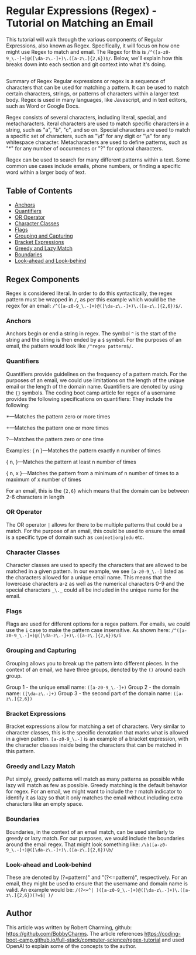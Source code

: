 # Regular Expressions (Regex) - Tutorial on Matching an Email 

This tutorial will walk through the various components of Regular Expressions, also known as Regex. Specifically, it will focus on how one might use Regex to match and email. The Regex for this is `/^([a-z0-9_\.-]+)@([\da-z\.-]+)\.([a-z\.]{2,6})$/`. Below, we'll explain how this breaks down into each section and git context into what it's doing. 

## 
Summary of Regex 
Regular expressions or regex is a sequence of characters that can be used for matching a pattern. It can be used to match certain characters, strings, or patterns of characters within a larger text body. Regex is used in many languages, like Javascript, and in text editors, such as Word or Google Docs. 

Regex consists of several characters, including literal, special, and metacharacters. iteral characters are used to match specific characters in a string, such as "a", "b", "c", and so on. Special characters are used to match a specific set of characters, such as "\d" for any digit or "\s" for any whitespace character. Metacharacters are used to define patterns, such as "*" for any number of occurrences or "?" for optional characters.

Regex can be used to search for many different patterns within a text. Some common use cases include emails, phone numbers, or finding a specific word within a larger body of text. 


## Table of Contents

- [Anchors](#anchors)
- [Quantifiers](#quantifiers)
- [OR Operator](#or-operator)
- [Character Classes](#character-classes)
- [Flags](#flags)
- [Grouping and Capturing](#grouping-and-capturing)
- [Bracket Expressions](#bracket-expressions)
- [Greedy and Lazy Match](#greedy-and-lazy-match)
- [Boundaries](#boundaries)
- [Look-ahead and Look-behind](#look-ahead-and-look-behind)

## Regex Components

Regex is considered literal. In order to do this syntactically, the regex pattern must be wrapped in `/`, as per this example which would be the regex for an email: `/^([a-z0-9_\.-]+)@([\da-z\.-]+)\.([a-z\.]{2,6})$/`. 

### Anchors
Anchors begin or end a string in regex. The symbol `^` is the start of the string and the string is then ended by a `$` symbol. For the purposes of an email, the pattern would look like `/^regex pattern$/`.

### Quantifiers
Quantifiers provide guidelines on the frequency of a pattern match. For the purposes of an email, we could use limitations on the length of the unique email or the length of the domain name. Quantifiers are denoted by using the `{}` symbols. The coding boot camp article for regex of a username provides the following specifications on quantifiers: 
They include the following:

*—Matches the pattern zero or more times

+—Matches the pattern one or more times

?—Matches the pattern zero or one time

Examples: 
{ n }—Matches the pattern exactly n number of times

{ n, }—Matches the pattern at least n number of times

{ n, x }—Matches the pattern from a minimum of n number of times to a maximum of x number of times

For an email, this is the `{2,6}` which means that the domain can be between 2-6 characters in length

### OR Operator
The OR operator `|` allows for there to be multiple patterns that could be a match. For the purpose of an email, this could be used to ensure the email is a specific type of domain such as `com|net|org|edu` etc. 

### Character Classes
Character classes are used to specify the characters that are allowed to be matched in a given pattern. In our example, we see `[a-z0-9_\.-]` listed as the characters allowed for a unique email name. This means that the lowercase characters a-z as well as the numerical characters 0-9 and the special characters `_\._` could all be included in the unique name for the email. 

### Flags
Flags are used for different options for a regex pattern. For emails, we could use the `i` case to make the pattern case insensitive. As shown here: 
`/^([a-z0-9_\.-]+)@([\da-z\.-]+)\.([a-z\.]{2,6})$/i`

### Grouping and Capturing
Grouping allows you to break up the pattern into different pieces. In the context of an email, we have three groups, denoted by the `()` around each group. 

Group 1 - the unique email name: `([a-z0-9_\.-]+)`
Group 2 - the domain name: `([\da-z\.-]+)`
Group 3 - the second part of the domain name: `([a-z\.]{2,6})`

### Bracket Expressions
Bracket expressions allow for matching a set of characters. Very similar to character classes, this is the specific denotation that marks what is allowed in a given pattern. `[a-z0-9_\.-]` is an example of a bracket expression, with the character classes inside being the characters that can be matched in this pattern. 

### Greedy and Lazy Match
Put simply, greedy patterns will match as many patterns as possible while lazy will match as few as possible. Greedy matching is the default behavior for regex. For an email, we might want to include the `?` match indicator to identify it as lazy so that it only matches the email without including extra characters like an empty space. 

### Boundaries
Boundaries, in the context of an email match, can be used similarly to greedy or lazy match. For our purposes, we would include the boundaries around the email regex. That might look something like: `/\b([a-z0-9_\.-]+)@([\da-z\.-]+)\.([a-z\.]{2,6})\b/`

### Look-ahead and Look-behind
These are denoted by (?=pattern)" and "(?<=pattern)", respectively. For an email, they might be used to ensure that the username and domain name is valid. An example would be: `/(?<=^| )([a-z0-9_\.-]+)@([\da-z\.-]+)\.([a-z\.]{2,6})(?=$| )/`

## Author

This article was written by Robert Charming, github: https://github.com/BobbyCharms. The article references https://coding-boot-camp.github.io/full-stack/computer-science/regex-tutorial and used OpenAI to explain some of the concepts to the author. 

